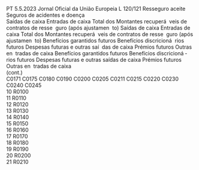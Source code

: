PT  5.5.2023 Jornal Oficial da União Europeia L 120/121
 Resseguro aceite  Seguros de acidentes e doença  
Saídas de caixa  Entradas de caixa  Total dos 
Montantes 
recuperá ­
veis de 
contratos 
de resse ­
guro (após 
ajustamen ­
to)  Saídas de caixa  Entradas de caixa  Total dos 
Montantes 
recuperá ­
veis de 
contratos 
de resse ­
guro (após 
ajustamen ­
to)  Benefícios 
garantidos 
futuros  Benefícios 
discricioná ­
rios futuros  Despesas 
futuras e 
outras saí ­
das de caixa  Prémios 
futuros  Outras en ­
tradas de 
caixa  Benefícios 
garantidos 
futuros  Benefícios 
discricioná ­
rios futuros  Despesas 
futuras e 
outras 
saídas de 
caixa  Prémios 
futuros  Outras en ­
tradas de 
caixa  
(cont.)  
C0171  C0175  C0180  C0190  C0200  C0205  C0211  C0215  C0220  C0230  C0240  C0245  
10  R0100  
11  R0110  
12  R0120  
13  R0130  
14  R0140  
15  R0150  
16  R0160  
17  R0170  
18  R0180  
19  R0190  
20  R0200  
21  R0210